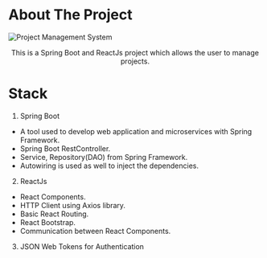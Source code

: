# About The Project
![Project Management System](https://user-images.githubusercontent.com/69888214/182134889-d8af5403-dc15-43a1-884d-1b1f3a1c63a5.png)
<p align="center">
  This is a Spring Boot and ReactJs project which allows the user to manage projects. 
</p>

# Stack

1. Spring Boot
-   A tool used to develop web application and microservices with Spring Framework.
-   Spring Boot RestController.
-   Service, Repository(DAO) from Spring Framework.
-   Autowiring is used as well to inject the dependencies.

2.  ReactJs
-   React Components.
-   HTTP Client using Axios library.
-   Basic React Routing.
-   React Bootstrap.
-   Communication between React Components.

3. JSON Web Tokens for Authentication

